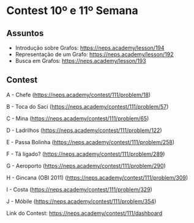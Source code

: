 # Contest 10º e 11º Semana

## Assuntos

- Introdução sobre Grafos: https://neps.academy/lesson/194
- Representação de um Grafo: https://neps.academy/lesson/192
- Busca em Grafos: https://neps.academy/lesson/193

## Contest

A - Chefe (https://neps.academy/contest/111/problem/18)

B - Toca do Saci (https://neps.academy/contest/111/problem/57)

C - Mina (https://neps.academy/contest/111/problem/65)

D - Ladrilhos (https://neps.academy/contest/111/problem/122)

E - Passa Bolinha (https://neps.academy/contest/111/problem/258)

F - Tá ligado? (https://neps.academy/contest/111/problem/289)

G - Aeroporto (https://neps.academy/contest/111/problem/290)

H - Gincana (OBI 2011) (https://neps.academy/contest/111/problem/309)

I - Costa (https://neps.academy/contest/111/problem/329)

J - Móbile (https://neps.academy/contest/111/problem/354)
	
Link do Contest: https://neps.academy/contest/111/dashboard
